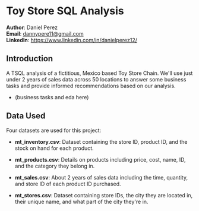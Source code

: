 # Toy Store SQL Analysis

__Author__: Daniel Perez <br />
__Email__: dannypere11@gmail.com <br />
__LinkedIn__: https://www.linkedin.com/in/danielperez12/ <br />

## Introduction
A TSQL analysis of a fictitious, Mexico based Toy Store Chain. We'll use just under 2 years of sales data across 50 locations to answer some business tasks and provide informed recommendations based on our analysis.

* (business tasks and eda here)

## Data Used
Four datasets are used for this project:
* __mt_inventory.csv__: Dataset containing the store ID, product ID, and the stock on hand for each product.

* __mt_products.csv__: Details on products including price, cost, name, ID, and the category they belong in.

* __mt_sales.csv__: About 2 years of sales data including the time, quantity, and store ID of each product ID purchased.

* __mt_stores.csv__: Dataset containing store IDs, the city they are located in, their unique name, and what part of the city they're in.